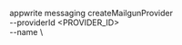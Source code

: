 appwrite messaging createMailgunProvider \
        --providerId <PROVIDER_ID> \
        --name <NAME> \








